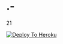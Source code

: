 # .- 

21

[![Deploy To Heroku](https://www.herokucdn.com/deploy/button.svg)](https://heroku.com/deploy?template=https://github.com/Anes010/.-) 
